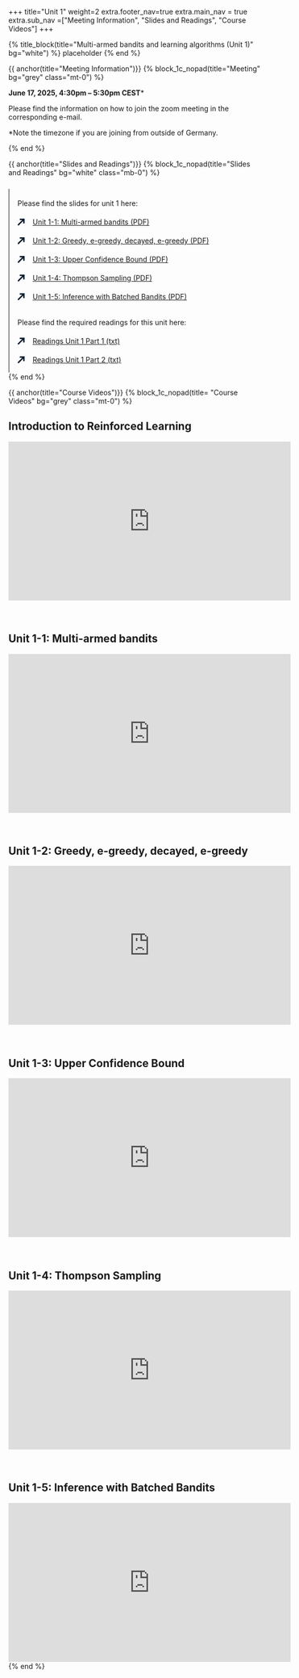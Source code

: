 +++
title="Unit 1"
weight=2
extra.footer_nav=true
extra.main_nav = true
extra.sub_nav =["Meeting Information", "Slides and Readings", "Course Videos"]
+++

{% title_block(title="Multi-armed bandits and learning algorithms (Unit 1)" bg="white") %}
placeholder
{% end %}

{{ anchor(title="Meeting Information")}}
{% block_1c_nopad(title="Meeting" bg="grey" class="mt-0") %}

**June 17, 2025, 4:30pm – 5:30pm CEST***

Please find the information on how to join the zoom meeting in the corresponding e-mail.

*Note the timezone if you are joining from outside of Germany.

{% end %}

{{ anchor(title="Slides and Readings")}}
{% block_1c_nopad(title="Slides and Readings" bg="white" class="mb-0") %}
<div class="w-full text-left" style="display: flex;">
    <!-- Left vertical line -->
    <div style="border-left: 2.5px solid #808285; padding-left: 16px;  margin-top: 10px">
        <!-- Full report section -->
        <div style="display: flex; align-items: center; justify-content: left; margin-top: 20px;">
            <a class="text font-bold" style="text-decoration: none;">
                Please find the slides for unit 1 here:
            </a>
        </div>
        <div style="display: flex; align-items: center; justify-content: left; margin-top: 20px;">
            <span style="margin-right: 16px;">
                <svg width="14" height="14" viewBox="0 0 14 14" fill="none" xmlns="http://www.w3.org/2000/svg">
                    <path d="M14 9.52655H11.2609V2.76181H4.43671V0H14V9.52655Z" fill="#071A2D"/>
                    <path d="M11.5818 0.368914L-0.000976562 12.0476L1.93586 14.0005L13.5186 2.32179L11.5818 0.368914Z" fill="#071A2D"/>
                </svg>
            </span>
            <a href="https://github.com/welixfeber/BERD-PDFs-Research-Data/blob/main/content/unit1/relearn1-1.pdf" download class="text-blue-500">
                Unit 1-1: Multi-armed bandits (PDF)
            </a>
        </div>
        <div style="display: flex; align-items: center; justify-content: left; margin-top: 20px;">
            <span style="margin-right: 16px;">
                <svg width="14" height="14" viewBox="0 0 14 14" fill="none" xmlns="http://www.w3.org/2000/svg">
                    <path d="M14 9.52655H11.2609V2.76181H4.43671V0H14V9.52655Z" fill="#071A2D"/>
                    <path d="M11.5818 0.368914L-0.000976562 12.0476L1.93586 14.0005L13.5186 2.32179L11.5818 0.368914Z" fill="#071A2D"/>
                </svg>
            </span>
            <a href="https://github.com/welixfeber/BERD-PDFs-Research-Data/blob/main/content/unit1/relearn1-2.pdf" download class="text-blue-500">
                Unit 1-2: Greedy, e-greedy, decayed, e-greedy (PDF)
            </a>
        </div>
        <div style="display: flex; align-items: center; justify-content: left; margin-top: 20px;">
            <span style="margin-right: 16px;">
                <svg width="14" height="14" viewBox="0 0 14 14" fill="none" xmlns="http://www.w3.org/2000/svg">
                    <path d="M14 9.52655H11.2609V2.76181H4.43671V0H14V9.52655Z" fill="#071A2D"/>
                    <path d="M11.5818 0.368914L-0.000976562 12.0476L1.93586 14.0005L13.5186 2.32179L11.5818 0.368914Z" fill="#071A2D"/>
                </svg>
            </span>
            <a href="https://github.com/welixfeber/BERD-PDFs-Research-Data/blob/main/content/unit1/relearn1-3.pdf" download class="text-blue-500">
                Unit 1-3: Upper Confidence Bound (PDF)
            </a>
        </div>
        <div style="display: flex; align-items: center; justify-content: left; margin-top: 20px;">
            <span style="margin-right: 16px;">
                <svg width="14" height="14" viewBox="0 0 14 14" fill="none" xmlns="http://www.w3.org/2000/svg">
                    <path d="M14 9.52655H11.2609V2.76181H4.43671V0H14V9.52655Z" fill="#071A2D"/>
                    <path d="M11.5818 0.368914L-0.000976562 12.0476L1.93586 14.0005L13.5186 2.32179L11.5818 0.368914Z" fill="#071A2D"/>
                </svg>
            </span>
            <a href="https://github.com/welixfeber/BERD-PDFs-Research-Data/blob/main/content/unit1/relearn1-4.pdf" download class="text-blue-500">
                Unit 1-4: Thompson Sampling (PDF)
            </a>
        </div>
        <div style="display: flex; align-items: center; justify-content: left; margin-top: 20px;">
            <span style="margin-right: 16px;">
                <svg width="14" height="14" viewBox="0 0 14 14" fill="none" xmlns="http://www.w3.org/2000/svg">
                    <path d="M14 9.52655H11.2609V2.76181H4.43671V0H14V9.52655Z" fill="#071A2D"/>
                    <path d="M11.5818 0.368914L-0.000976562 12.0476L1.93586 14.0005L13.5186 2.32179L11.5818 0.368914Z" fill="#071A2D"/>
                </svg>
            </span>
            <a href="https://github.com/welixfeber/BERD-PDFs-Research-Data/blob/main/content/unit1/relearn1-5.pdf" download class="text-blue-500">
                Unit 1-5: Inference with Batched Bandits (PDF)
            </a>
        </div>
        <br><br>
        <!-- Citation section -->
        <a class="text font-bold" style="text-decoration: none;">
            Please find the required readings for this unit here:
        </a>
         <div style="display: flex; align-items: center; justify-content: left; margin-top: 20px;">
            <span style="margin-right: 16px;">
                <svg width="14" height="14" viewBox="0 0 14 14" fill="none" xmlns="http://www.w3.org/2000/svg">
                    <path d="M14 9.52655H11.2609V2.76181H4.43671V0H14V9.52655Z" fill="#071A2D"/>
                    <path d="M11.5818 0.368914L-0.000976562 12.0476L1.93586 14.0005L13.5186 2.32179L11.5818 0.368914Z" fill="#071A2D"/>
                </svg>
            </span>
            <a href="" download class="text-blue-500">
                Readings Unit 1 Part 1 (txt)
            </a>
        </div>
        <div style="display: flex; align-items: center; justify-content: left; margin-top: 20px; margin-bottom: 0px">
            <span style="margin-right: 16px;">
                <svg width="14" height="14" viewBox="0 0 14 14" fill="none" xmlns="http://www.w3.org/2000/svg">
                    <path d="M14 9.52655H11.2609V2.76181H4.43671V0H14V9.52655Z" fill="#071A2D"/>
                    <path d="M11.5818 0.368914L-0.000976562 12.0476L1.93586 14.0005L13.5186 2.32179L11.5818 0.368914Z" fill="#071A2D"/>
                </svg>
            </span>
           <a href="" download class="text-blue-500">
               Readings Unit 1 Part 2 (txt)
            </a>
        </div>
        <br>
    </div>
</div>
{% end %}


{{ anchor(title="Course Videos")}}
{% block_1c_nopad(title= "Course Videos" bg="grey" class="mt-0") %}

## Introduction to Reinforced Learning
<iframe width="560" height="315" src="https://www.youtube.com/embed/68tVOESzcWM&list" title="Introduction to reinforced learning" frameborder="0" allow="accelerometer; autoplay; clipboard-write; encrypted-media; gyroscope; picture-in-picture; web-share" referrerpolicy="strict-origin-when-cross-origin" allowfullscreen></iframe>
<br><br><br>

## Unit 1-1: Multi-armed bandits
<iframe width="560" height="315" src="https://www.youtube.com/embed/5V_qKCzS9Ps" title="Unit 1-1: Multi-armed bandits" frameborder="0" allow="accelerometer; autoplay; clipboard-write; encrypted-media; gyroscope; picture-in-picture; web-share" referrerpolicy="strict-origin-when-cross-origin" allowfullscreen></iframe>
<br><br><br>

## Unit 1-2: Greedy, e-greedy, decayed, e-greedy
<iframe width="560" height="315" src="https://www.youtube.com/embed/EvSTdV4oF6k" title="Unit 1-2: Greedy, e-greedy, decayed, e-greedy" frameborder="0" allow="accelerometer; autoplay; clipboard-write; encrypted-media; gyroscope; picture-in-picture; web-share" referrerpolicy="strict-origin-when-cross-origin" allowfullscreen></iframe>
<br><br><br>

## Unit 1-3: Upper Confidence Bound
<iframe width="560" height="315" src="https://www.youtube.com/embed/86B6XDMlSHY" title="Unit 1-3: Upper Confidence Bound" frameborder="0" allow="accelerometer; autoplay; clipboard-write; encrypted-media; gyroscope; picture-in-picture; web-share" referrerpolicy="strict-origin-when-cross-origin" allowfullscreen></iframe>
<br><br><br>

## Unit 1-4: Thompson Sampling
<iframe width="560" height="315" src="https://www.youtube.com/embed/lwWRwDAb40I" title="Unit 1-4: Thompson Sampling" frameborder="0" allow="accelerometer; autoplay; clipboard-write; encrypted-media; gyroscope; picture-in-picture; web-share" referrerpolicy="strict-origin-when-cross-origin" allowfullscreen></iframe>
<br><br><br>

## Unit 1-5: Inference with Batched Bandits
<iframe width="560" height="315" src="https://www.youtube.com/embed/dY6aNFg6SqU" title="Unit 1-5: Inference with Batched Bandits" frameborder="0" allow="accelerometer; autoplay; clipboard-write; encrypted-media; gyroscope; picture-in-picture; web-share" referrerpolicy="strict-origin-when-cross-origin" allowfullscreen></iframe>
{% end %}